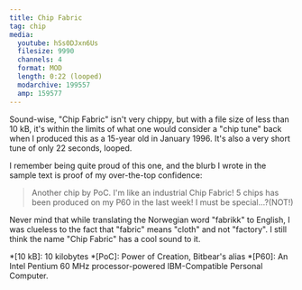 ```yaml
---
title: Chip Fabric
tag: chip
media:
  youtube: hSs0DJxn6Us
  filesize: 9990
  channels: 4
  format: MOD
  length: 0:22 (looped)
  modarchive: 199557
  amp: 159577
---
```


Sound-wise, "Chip Fabric" isn't very chippy, but with a file size of less than
10 kB, it's within the limits of what one would consider a "chip tune" back when
I produced this as a 15-year old in January 1996. It's also a very short tune of
only 22 seconds, looped.

<!--more-->

I remember being quite proud of this one, and the blurb I wrote in the sample
text is proof of my over-the-top confidence:

> Another chip by PoC. I'm like an industrial Chip Fabric! 5 chips has been
> produced on my P60 in the last week! I must be special...?(NOT!)

Never mind that while translating the Norwegian word "fabrikk" to English, I was
clueless to the fact that "fabric" means "cloth" and not "factory". I still
think the name "Chip Fabric" has a cool sound to it.

*[10 kB]: 10 kilobytes
*[PoC]: Power of Creation, Bitbear's alias
*[P60]: An Intel Pentium 60 MHz processor-powered IBM-Compatible Personal Computer.
